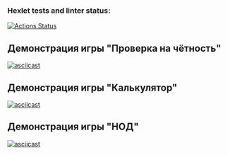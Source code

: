 ### Hexlet tests and linter status:
[![Actions Status](https://github.com/wasd21xd/frontend-project-44/actions/workflows/hexlet-check.yml/badge.svg)](https://github.com/wasd21xd/frontend-project-44/actions)

## Демонстрация игры "Проверка на чётность"

[![asciicast](https://asciinema.org/a/55ImkyTmdsldq1AzEfwibUEil.svg)](https://asciinema.org/a/55ImkyTmdsldq1AzEfwibUEil)

## Демонстрация игры "Калькулятор"

[![asciicast](https://asciinema.org/a/Bzrwh1kNXFWIdNG04mD0Klth3.svg)](https://asciinema.org/a/Bzrwh1kNXFWIdNG04mD0Klth3)

## Демонстрация игры "НОД"

[![asciicast](https://asciinema.org/a/2o2rXiItzGHyjIMEAiHgGK9fu.svg)](https://asciinema.org/a/2o2rXiItzGHyjIMEAiHgGK9fu)
